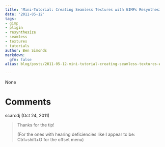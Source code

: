 ```yaml
---
title: 'Mini-Tutorial: Creating Seamless Textures with GIMPs Resynthesize Plugin'
date: '2011-05-12'
tags:
- gimp
- pligin
- resynthesize
- seamless
- textures
- tutorials
author: Ben Simonds
markdown:
  gfm: false
alias: blog/posts/2011-05-12-mini-tutorial-creating-seamless-textures-with-gimps-resynthesize-plugin

---
```


None




# Comments


scarodj (Oct 24, 2011)
> Thanks for the tip!
> 
> (For the ones with hearing deficiencies like I appear to be: Ctrl+shift+O for the offset menu)
